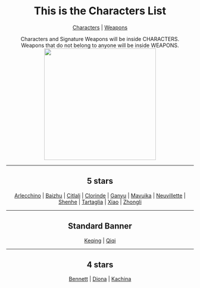 <body>
  <div align="center">
    <h1>This is the Characters List</h1><p></p>
<a href="">Characters</a> | <a href="">Weapons</a><p></p>
Characters and Signature Weapons will be inside CHARACTERS.<br>
Weapons that do not belong to anyone will be inside WEAPONS.<br>
<img src="https://i.imgur.com/YgOJ9yy.png" widht=200 height=300>
<hr>
<h2>5 stars</h2>
<a href="https://github.com/lihgrandini/characterstp/tree/main/Characters/Arlecchino">Arlecchino</a> | 
<a href="https://github.com/lihgrandini/characterstp/tree/main/Characters/Baizhu">Baizhu</a> | 
<a href="https://github.com/lihgrandini/characterstp/tree/main/Characters/Citlali">Citlali</a> | 
<a href="https://github.com/lihgrandini/characterstp/tree/main/Characters/Clorinde">Clorinde</a> | 
<a href="https://github.com/lihgrandini/characterstp/tree/main/Characters/Ganyu">Ganyu</a> | 
<a href="https://github.com/lihgrandini/characterstp/tree/main/Characters/Mavuika">Mavuika</a> | 
<a href="https://github.com/lihgrandini/characterstp/tree/main/Characters/Neuvillette">Neuvillette</a> | 
<a href="https://github.com/lihgrandini/characterstp/tree/main/Characters/Shenhe">Shenhe</a> | 
<a href="https://github.com/lihgrandini/characterstp/tree/main/Characters/Tartaglia%20(Childe)">Tartaglia</a> | 
<a href="https://github.com/lihgrandini/characterstp/tree/main/Characters/Xiao">Xiao</a> | 
<a href="https://github.com/lihgrandini/characterstp/tree/main/Characters/Zhongli">Zhongli</a>
<hr>
<h2>Standard Banner</h2>
<a href="https://github.com/lihgrandini/characterstp/tree/main/Characters/Keqing">Keqing</a> | 
<a href="https://github.com/lihgrandini/characterstp/tree/main/Characters/Qiqi">Qiqi</a>
<hr>
<h2>4 stars</h2>
<a href="https://github.com/lihgrandini/characterstp/tree/main/Characters/Bennett">Bennett</a> | 
<a href="https://github.com/lihgrandini/characterstp/tree/main/Characters/Diona">Diona</a> | 
<a href="https://github.com/lihgrandini/characterstp/tree/main/Characters/Kachina">Kachina</a>
</body>
